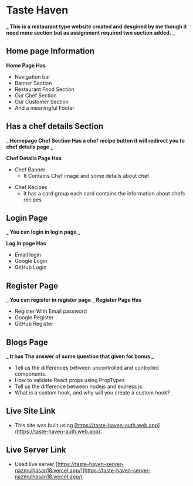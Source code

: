 # Taste Haven

**_ This is a restaurant type website created and desgined by me though it need more section but as assignment required two section added. _**

## Home page Information

**Home Page Has**

-  Navigation bar
-  Banner Section
-  Restaurant Food Section
-  Our Chef Section
-  Our Customer Section
-  And a meaningful Footer

## Has a chef details Section

**_ Homepage Chef Section Has a chef recipe button it will redirect you to chef details page _**

**Chef Details Page Has**

-  Chef Banner
   -  It Contains Chef image and some details about chef

*  Chef Recipes
   -  it has a card group each card contains the information about chefs recipes

## Login Page

**_ You can login in login page _**

**Log in page Has**

-  Email login
-  Google Login
-  GitHub Login

## Register Page

**_ You can register in register page _**
**Register Page Has**

-  Register With Email password
-  Google Register
-  GitHub Register

## Blogs Page

**_ It has The answer of some question that given for bonus _**

-  Tell us the differences between uncontrolled and controlled components.
-  How to validate React props using PropTypes
-  Tell us the difference between nodejs and express js.
-  What is a custom hook, and why will you create a custom hook?

## Live Site Link

-  This site was built using [https://taste-haven-auth.web.app](https://taste-haven-auth.web.app).

## Live Server Link

-  Used live server [https://taste-haven-server-nazmulhasan18.vercel.app/](https://taste-haven-server-nazmulhasan18.vercel.app/)
